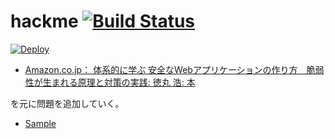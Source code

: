 hackme [![Build Status](https://travis-ci.org/takkyuuplayer/hackme.svg?branch=master)](https://travis-ci.org/takkyuuplayer/hackme)
========


[![Deploy](https://www.herokucdn.com/deploy/button.png)](https://heroku.com/deploy)

* [Amazon.co.jp： 体系的に学ぶ 安全なWebアプリケーションの作り方　脆弱性が生まれる原理と対策の実践: 徳丸 浩: 本](http://www.amazon.co.jp/gp/product/4797361190/ref=as_li_qf_sp_asin_il_tl?ie=UTF8&camp=247&creative=1211&creativeASIN=4797361190&linkCode=as2&tag=takkyuuplay08-22 "Amazon.co.jp： 体系的に学ぶ 安全なWebアプリケーションの作り方　脆弱性が生まれる原理と対策の実践: 徳丸 浩: 本")

を元に問題を追加していく。


* [Sample](https://tp-hackme.herokuapp.com/)

